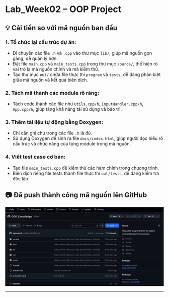 # Lab_Week02 – OOP Project

## 💡 Cải tiến so với mã nguồn ban đầu

### 1. Tổ chức lại cấu trúc dự án:
- Di chuyển các file `.h` và `.cpp` vào thư mục `lib/`, giúp mã nguồn gọn gàng, dễ quản lý hơn.
- Đặt file `main.cpp` và `main_tests.cpp` trong thư mục `source/`, thể hiện rõ vai trò là mã nguồn chính và mã kiểm thử.
- Tạo thư mục `out/` chứa file thực thi `program` và `tests`, dễ dàng phân biệt giữa mã nguồn và kết quả biên dịch.

### 2. Tách mã thành các module rõ ràng:
- Tách code thành các file như `Utils.cpp/h`, `InputHandler.cpp/h`, `App.cpp/h`, giúp tăng khả năng tái sử dụng và bảo trì.

### 3. Thêm tài liệu tự động bằng Doxygen:
- Chỉ cần ghi chú trong các file `.h` là đủ.
- Sử dụng Doxygen để sinh ra file `docs/index.html`, giúp người đọc hiểu rõ cấu trúc và chức năng của từng module trong mã nguồn.

### 4. Viết test case cơ bản:
- Tạo file `main_tests.cpp` để kiểm thử các hàm chính trong chương trình.
- Biên dịch riêng file tests thành file thực thi `out/tests`, dễ dàng kiểm tra độc lập.

## 📷 Đã push thành công mã nguồn lên GitHub

![Push thành công lên GitHub](push_github.png)

---

